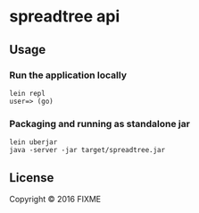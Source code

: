 # spreadtree api

## Usage

### Run the application locally

```
lein repl
user=> (go)
```

### Packaging and running as standalone jar

```
lein uberjar
java -server -jar target/spreadtree.jar
```

## License

Copyright © 2016 FIXME
